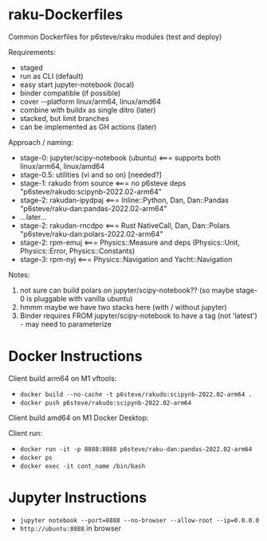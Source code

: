 # raku-Dockerfiles
Common Dockerfiles for p6steve/raku modules (test and deploy)

Requirements:
* staged
* run as CLI (default)
* easy start jupyter-notebook (local)
* binder compatible (if possible)
* cover --platform linux/arm64, linux/amd64
* combine with buildx as single ditro (later)
* stacked, but limit branches
* can be implemented as GH actions (later)

Approach / naming:
* stage-0: jupyter/scipy-notebook (ubuntu)   <=== supports both linux/arm64, linux/amd64
* stage-0.5: utilities (vi and so on)   [needed?]
* stage-1: rakudo from source                <=== no p6steve deps "p6steve/rakudo:scipynb-2022.02-arm64"
* stage-2: rakudan-ipydpaj                   <=== Inline::Python, Dan, Dan::Pandas "p6steve/raku-dan:pandas-2022.02-arm64"
* ...later...
* stage-2: rakudan-rncdpo                    <=== Rust NativeCall, Dan, Dan::Polars "p6steve/raku-dan:polars-2022.02-arm64"
* stage-2: rpm-emuj                          <=== Physics::Measure and deps (Physics::Unit, Physics::Error, Physics::Constants)
* stage-3: rpm-nyj                           <=== Physics::Navigation and Yacht::Navigation

Notes:
1. not sure can build polars on jupyter/scipy-notebook?? (so maybe stage-0 is pluggable with vanilla ubuntu)
2. hmmm maybe we have two stacks here (with / without jupyter)
3. Binder requires  FROM jupyter/scipy-notebook to have a tag (not 'latest') - may need to parameterize

# Docker Instructions

Client build arm64 on M1 vftools:

* ```docker build --no-cache -t p6steve/rakudo:scipynb-2022.02-arm64 .```
* ```docker push p6steve/rakudo:scipynb-2022.02-arm64```

Client build amd64 on M1 Docker Desktop:

Client run:

* ```docker run -it -p 8888:8888 p6steve/raku-dan:pandas-2022.02-arm64```
* ```docker ps```
* ```docker exec -it cont_name /bin/bash```

# Jupyter Instructions

* ```jupyter notebook --port=8888 --no-browser --allow-root --ip=0.0.0.0```
* ```http://ubuntu:8888``` in browser



